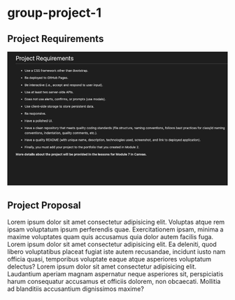 # group-project-1

## Project Requirements
![plot](/project-requirements.png?raw=true "Preview")
## Project Proposal

Lorem ipsum dolor sit amet consectetur adipisicing elit. Voluptas atque rem
ipsam voluptatum ipsum perferendis quae. Exercitationem ipsam, minima a maxime
voluptates quam quis accusamus quia dolor autem facilis fuga. Lorem ipsum dolor
sit amet consectetur adipisicing elit. Ea deleniti, quod libero voluptatibus
placeat fugiat iste autem recusandae, incidunt iusto nam officia quasi,
temporibus voluptate eaque atque asperiores voluptatum delectus? Lorem ipsum
dolor sit amet consectetur adipisicing elit. Laudantium aperiam magnam
aspernatur neque asperiores sit, perspiciatis harum consequatur accusamus et
officiis dolorem, non obcaecati. Mollitia ad blanditiis accusantium dignissimos
maxime?

